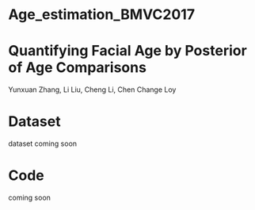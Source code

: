 # Age_estimation_BMVC2017
# Quantifying Facial Age by Posterior of Age Comparisons
Yunxuan Zhang, Li Liu, Cheng Li, Chen Change Loy

# Dataset
dataset coming soon

# Code
coming soon
